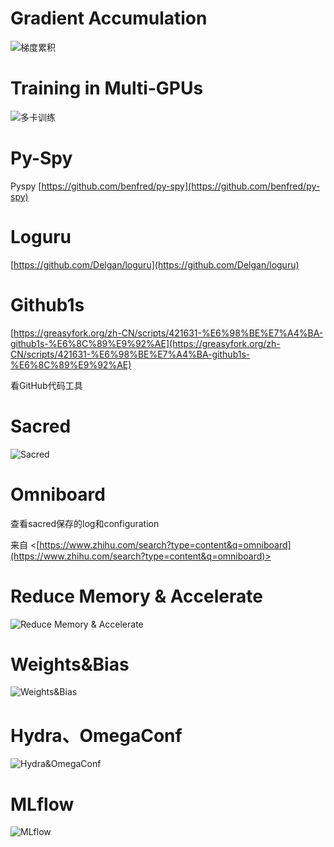 # Gradient Accumulation
![梯度累积](../images/梯度累积.png)
# Training in Multi-GPUs
![多卡训练](../images/多卡训练.png)
# Py-Spy
Pyspy [https://github.com/benfred/py-spy](https://github.com/benfred/py-spy)
# Loguru
[https://github.com/Delgan/loguru](https://github.com/Delgan/loguru)
# Github1s
[https://greasyfork.org/zh-CN/scripts/421631-%E6%98%BE%E7%A4%BA-github1s-%E6%8C%89%E9%92%AE](https://greasyfork.org/zh-CN/scripts/421631-%E6%98%BE%E7%A4%BA-github1s-%E6%8C%89%E9%92%AE)

看GitHub代码工具
# Sacred
![Sacred](../images/Sacred.png)
# Omniboard
查看sacred保存的log和configuration

来自 <[https://www.zhihu.com/search?type=content&q=omniboard](https://www.zhihu.com/search?type=content&q=omniboard)>
# Reduce Memory & Accelerate
![Reduce Memory & Accelerate](../images/Reduce_Memory_&_Accelerate.png)
# Weights&Bias
![Weights&Bias](../images/Weights&Bias.png)
# Hydra、OmegaConf
![Hydra&OmegaConf](../images/Hydra&OmegaConf.png)
# MLflow
![MLflow](../images/MLflow.png)